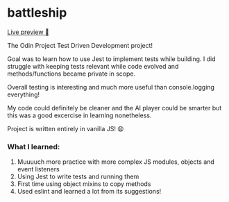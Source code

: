 # battleship

[Live preview 🌟](https://homeworkmon.github.io/battleship/)

The Odin Project Test Driven Development project!

Goal was to learn how to use Jest to implement tests while building. I did struggle with keeping tests relevant while code evolved and methods/functions became private in scope.

Overall testing is interesting and much more useful than console.logging everything!

My code could definitely be cleaner and the AI player could be smarter but this was a good excercise in learning nonetheless. 

Project is written entirely in vanilla JS! 😩 

### What I learned:
1. Muuuuch more practice with more complex JS modules, objects and event listeners
2. Using Jest to write tests and running them
3. First time using object mixins to copy methods
4. Used eslint and learned a lot from its suggestions!
